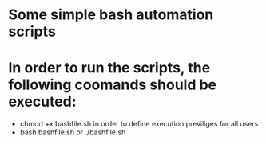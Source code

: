  # Some simple bash automation scripts

# In order to run the scripts, the following coomands should be executed:
* chmod +x bashfile.sh in order to define execution previliges for all users
* bash bashfile.sh or ./bashfile.sh

